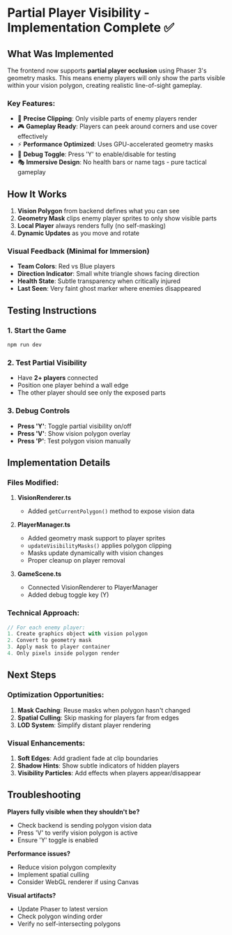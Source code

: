 # Partial Player Visibility - Implementation Complete ✅

## What Was Implemented

The frontend now supports **partial player occlusion** using Phaser 3's geometry masks. This means enemy players will only show the parts visible within your vision polygon, creating realistic line-of-sight gameplay.

### Key Features:
- 🎯 **Precise Clipping**: Only visible parts of enemy players render
- 🎮 **Gameplay Ready**: Players can peek around corners and use cover effectively
- ⚡ **Performance Optimized**: Uses GPU-accelerated geometry masks
- 🔧 **Debug Toggle**: Press 'Y' to enable/disable for testing
- 🎭 **Immersive Design**: No health bars or name tags - pure tactical gameplay

## How It Works

1. **Vision Polygon** from backend defines what you can see
2. **Geometry Mask** clips enemy player sprites to only show visible parts
3. **Local Player** always renders fully (no self-masking)
4. **Dynamic Updates** as you move and rotate

### Visual Feedback (Minimal for Immersion)
- **Team Colors**: Red vs Blue players
- **Direction Indicator**: Small white triangle shows facing direction
- **Health State**: Subtle transparency when critically injured
- **Last Seen**: Very faint ghost marker where enemies disappeared

## Testing Instructions

### 1. Start the Game
```bash
npm run dev
```

### 2. Test Partial Visibility
- Have **2+ players** connected
- Position one player behind a wall edge
- The other player should see only the exposed parts

### 3. Debug Controls
- **Press 'Y'**: Toggle partial visibility on/off
- **Press 'V'**: Show vision polygon overlay
- **Press 'P'**: Test polygon vision manually

## Implementation Details

### Files Modified:
1. **VisionRenderer.ts**
   - Added `getCurrentPolygon()` method to expose vision data

2. **PlayerManager.ts**
   - Added geometry mask support to player sprites
   - `updateVisibilityMasks()` applies polygon clipping
   - Masks update dynamically with vision changes
   - Proper cleanup on player removal

3. **GameScene.ts**
   - Connected VisionRenderer to PlayerManager
   - Added debug toggle key (Y)

### Technical Approach:
```javascript
// For each enemy player:
1. Create graphics object with vision polygon
2. Convert to geometry mask
3. Apply mask to player container
4. Only pixels inside polygon render
```

## Next Steps

### Optimization Opportunities:
1. **Mask Caching**: Reuse masks when polygon hasn't changed
2. **Spatial Culling**: Skip masking for players far from edges
3. **LOD System**: Simplify distant player rendering

### Visual Enhancements:
1. **Soft Edges**: Add gradient fade at clip boundaries
2. **Shadow Hints**: Show subtle indicators of hidden players
3. **Visibility Particles**: Add effects when players appear/disappear

## Troubleshooting

**Players fully visible when they shouldn't be?**
- Check backend is sending polygon vision data
- Press 'V' to verify vision polygon is active
- Ensure 'Y' toggle is enabled

**Performance issues?**
- Reduce vision polygon complexity
- Implement spatial culling
- Consider WebGL renderer if using Canvas

**Visual artifacts?**
- Update Phaser to latest version
- Check polygon winding order
- Verify no self-intersecting polygons 